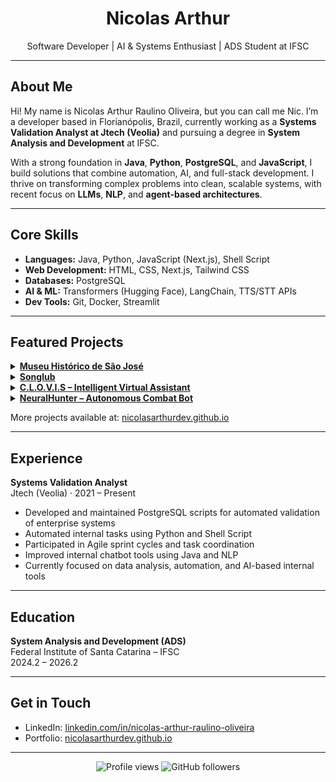 <h1 align="center">Nicolas Arthur</h1>
<p align="center">Software Developer | AI & Systems Enthusiast | ADS Student at IFSC</p>

---

## About Me

Hi! My name is Nicolas Arthur Raulino Oliveira,  but you can call me Nic. I’m a developer based in Florianópolis, Brazil, currently working as a **Systems Validation Analyst at Jtech (Veolia)** and pursuing a degree in **System Analysis and Development** at IFSC.

With a strong foundation in **Java**, **Python**, **PostgreSQL**, and **JavaScript**, I build solutions that combine automation, AI, and full-stack development. I thrive on transforming complex problems into clean, scalable systems, with recent focus on **LLMs**, **NLP**, and **agent-based architectures**.

---

## Core Skills

- **Languages:** Java, Python, JavaScript (Next.js), Shell Script  
- **Web Development:** HTML, CSS, Next.js, Tailwind CSS  
- **Databases:** PostgreSQL  
- **AI & ML:** Transformers (Hugging Face), LangChain, TTS/STT APIs  
- **Dev Tools:** Git, Docker, Streamlit  

---

## Featured Projects
<details>
<summary><strong><a href="https://github.com/Projeto-Site-do-Museu/ifsc-museu-saojose">Museu Histórico de São José</a></strong></summary>

A modern and responsive landing page for a historical museum:

- Developed using **Next.js**, **Tailwind CSS**, and **Three.js**
- Includes a fully interactive **3D virtual tour** experience
- Designed to improve digital presence and user engagement through immersive UX

Delivered as a real-world project focusing on accessibility, performance, and interactivity.

</details>

<details>
<summary><strong><a href="https://nicolasarthurdev.github.io/songlub/">Songlub</a></strong></summary>

Songlub is a music studio club that offers music courses and activities. The web system must manage the registration of students/practicing musicians and their payments for enrollment and monthly fees.

Repo: https://github.com/NicolasArthurDev/songlub
</details>

<details>
<summary><strong><a href="https://github.com/NicolasArthurDev/clovis">C.L.O.V.I.S – Intelligent Virtual Assistant</a></strong></summary>

**C.L.O.V.I.S (Contextual Language-Oriented Virtual Interactive System)** is an AI-powered virtual assistant designed as a modular, customizable system with:

- Local **LLM** integration and prompt engineering
- Context-aware **memory** architecture with persistent storage
- Real-time **voice interaction** using speech-to-text and text-to-speech
- Web-based UI built with **Streamlit**

This project demonstrates applied knowledge in **NLP**, **LLM orchestration**, and real-time human-machine interaction using open-source tools.

</details>

<details>
<summary><strong><a href="https://github.com/Evolutionary-Coders/neural-hunter">NeuralHunter – Autonomous Combat Bot</a></strong></summary>

A self-learning robot that uses:

- **Reinforcement Learning** and Neural Networks, built in **Java**
- Adaptation to enemy behavior in the **Robocode** simulation environment
- Focus on decision-making, pattern recognition, and strategy evolution

This was developed as part of a group AI and game logic exploration initiative.

</details>

More projects available at: [nicolasarthurdev.github.io](https://nicolasarthurdev.github.io)

---

## Experience

**Systems Validation Analyst**  
Jtech (Veolia) · 2021 – Present  
- Developed and maintained PostgreSQL scripts for automated validation of enterprise systems  
- Automated internal tasks using Python and Shell Script  
- Participated in Agile sprint cycles and task coordination  
- Improved internal chatbot tools using Java and NLP  
- Currently focused on data analysis, automation, and AI-based internal tools

---

## Education

**System Analysis and Development (ADS)**  
Federal Institute of Santa Catarina – IFSC  
2024.2 – 2026.2

---

## Get in Touch

- LinkedIn: [linkedin.com/in/nicolas-arthur-raulino-oliveira](https://linkedin.com/in/nicolas-arthur-raulino-oliveira)  
- Portfolio: [nicolasarthurdev.github.io](https://nicolasarthurdev.github.io)

---

  <p align="center">
  <img src="https://komarev.com/ghpvc/?username=NicolasArthurDev&color=blue" alt="Profile views" />
  <img src="https://img.shields.io/github/followers/NicolasArthurDev?style=social" alt="GitHub followers" />
</p>
